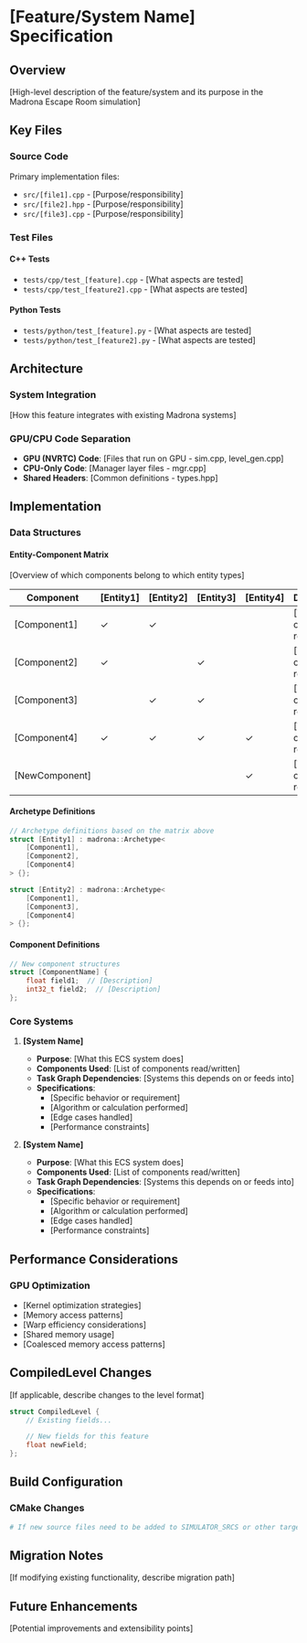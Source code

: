 # [Feature/System Name] Specification

## Overview
[High-level description of the feature/system and its purpose in the Madrona Escape Room simulation]

## Key Files

### Source Code
Primary implementation files:

- `src/[file1].cpp` - [Purpose/responsibility]
- `src/[file2].hpp` - [Purpose/responsibility]
- `src/[file3].cpp` - [Purpose/responsibility]

### Test Files

#### C++ Tests
- `tests/cpp/test_[feature].cpp` - [What aspects are tested]
- `tests/cpp/test_[feature2].cpp` - [What aspects are tested]

#### Python Tests
- `tests/python/test_[feature].py` - [What aspects are tested]
- `tests/python/test_[feature2].py` - [What aspects are tested]

## Architecture

### System Integration
[How this feature integrates with existing Madrona systems]

### GPU/CPU Code Separation
- **GPU (NVRTC) Code**: [Files that run on GPU - sim.cpp, level_gen.cpp]
- **CPU-Only Code**: [Manager layer files - mgr.cpp]
- **Shared Headers**: [Common definitions - types.hpp]

## Implementation

### Data Structures

#### Entity-Component Matrix
[Overview of which components belong to which entity types]

| Component | [Entity1] | [Entity2] | [Entity3] | [Entity4] | Description |
|-----------|-----------|-----------|-----------|-----------|-------------|
| [Component1] | ✓ | ✓ | | | [What this component represents] |
| [Component2] | ✓ | | ✓ | | [What this component represents] |
| [Component3] | | ✓ | ✓ | | [What this component represents] |
| [Component4] | ✓ | ✓ | ✓ | ✓ | [What this component represents] |
| [NewComponent] | | | | ✓ | [What this component represents] |

#### Archetype Definitions
```cpp
// Archetype definitions based on the matrix above
struct [Entity1] : madrona::Archetype<
    [Component1],
    [Component2],
    [Component4]
> {};

struct [Entity2] : madrona::Archetype<
    [Component1],
    [Component3],
    [Component4]
> {};
```

#### Component Definitions
```cpp
// New component structures
struct [ComponentName] {
    float field1;  // [Description]
    int32_t field2;  // [Description]
};
```

### Core Systems

1. **[System Name]**
   - **Purpose**: [What this ECS system does]
   - **Components Used**: [List of components read/written]
   - **Task Graph Dependencies**: [Systems this depends on or feeds into]
   - **Specifications**:
     - [Specific behavior or requirement]
     - [Algorithm or calculation performed]
     - [Edge cases handled]
     - [Performance constraints]

2. **[System Name]**
   - **Purpose**: [What this ECS system does]
   - **Components Used**: [List of components read/written]
   - **Task Graph Dependencies**: [Systems this depends on or feeds into]
   - **Specifications**:
     - [Specific behavior or requirement]
     - [Algorithm or calculation performed]
     - [Edge cases handled]
     - [Performance constraints]

## Performance Considerations

### GPU Optimization
- [Kernel optimization strategies]
- [Memory access patterns]
- [Warp efficiency considerations]
- [Shared memory usage]
- [Coalesced memory access patterns]

## CompiledLevel Changes
[If applicable, describe changes to the level format]
```cpp
struct CompiledLevel {
    // Existing fields...

    // New fields for this feature
    float newField;
};
```

## Build Configuration

### CMake Changes
```cmake
# If new source files need to be added to SIMULATOR_SRCS or other targets
```

## Migration Notes
[If modifying existing functionality, describe migration path]

## Future Enhancements
[Potential improvements and extensibility points]